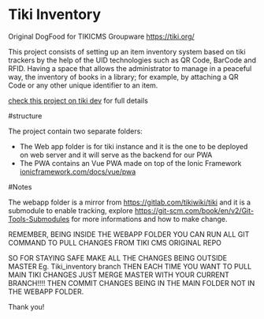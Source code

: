 # Tiki Inventory
Original DogFood for TIKICMS Groupware https://tiki.org/


This project consists of setting up an item inventory system based on tiki trackers by the help of the UID technologies such as QR Code, BarCode and RFID. Having a space that allows the administrator to manage in a peaceful way, the inventory of books in a library; for example, by attaching a QR Code or any other unique identifier to an item.

[check this project on tiki dev](https://tiki.org/tiki_inventory_project) for full details

#structure

The project contain two separate folders:
- The Web app folder is for tiki instance and it is the one to be deployed on web server and it will serve as the backend for our PWA
- The PWA contains an Vue PWA made on top of the Ionic Framework [ionicframework.com/docs/vue/pwa](https://ionicframework.com/docs/vue/pwa)

#Notes 

The webapp folder is a mirror from https://gitlab.com/tikiwiki/tiki and it is a submodule to enable tracking, explore https://git-scm.com/book/en/v2/Git-Tools-Submodules for more informations and how to make change.

REMEMBER, BEING INSIDE THE WEBAPP FOLDER YOU CAN RUN ALL GIT COMMAND TO PULL CHANGES FROM TIKI CMS ORIGINAL REPO

SO FOR STAYING SAFE MAKE ALL THE CHANGES BEING OUTSIDE MASTER Eg. Tiki_inventory branch THEN EACH TIME YOU WANT TO PULL MAIN TIKI CHANGES JUST MERGE MASTER WITH YOUR CURRENT BRANCH!!!! THEN COMMIT CHANGES BEING IN THE MAIN FOLDER NOT IN THE WEBAPP FOLDER.


Thank you!
